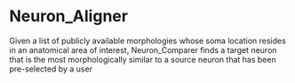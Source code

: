 # Neuron_Aligner
Given a list of publicly available morphologies whose soma location resides in an anatomical area of interest, Neuron_Comparer finds a target neuron that is the most morphologically similar to a source neuron that has been pre-selected by a user
